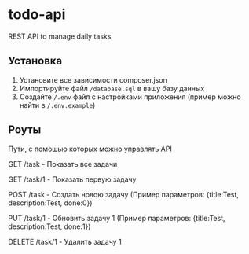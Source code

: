 # todo-api
REST API to manage daily tasks

## Установка ##
1. Установите все зависимости composer.json
2. Импортируйте файл <code>/database.sql</code> в вашу базу данных
3. Создайте <code>/.env</code> файл с настройками приложения (пример можно найти в <code>/.env.example</code>)

## Роуты ##
Пути, с помошью которых можно управлять API

GET /task -   Показать все задачи

GET /task/1 - Показать первую задачу

POST /task -  Создать новою задачу (Пример параметров: {title:Test, description:Test, done:0})

PUT  /task/1 -  Обновить задачу 1  (Пример параметров: {title:Test, description:Test, done:1})

DELETE /task/1 - Удалить задачу 1
